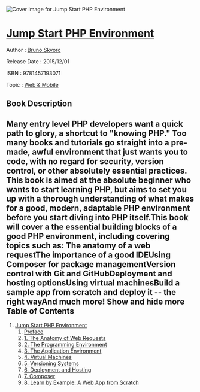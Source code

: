 ![Cover image for Jump Start PHP Environment](https://imgdetail.ebookreading.net/cover/cover/web_mobile/EB9781457193071.jpg)

[Jump Start PHP Environment](https://ebookreading.net/view/book/Jump+Start+PHP+Environment-EB9781457193071_1.html "Jump Start PHP Environment")
====================================================================================================================

Author : [Bruno Skvorc](https://ebookreading.net/search/author/Bruno+Skvorc)

Release Date : 2015/12/01

ISBN : 9781457193071

Topic : [Web & Mobile](https://ebookreading.net/search/category/web-mobile)

Book Description
-----------------

 Many entry level PHP developers want a quick path to glory, a shortcut to "knowing PHP." Too many books and  tutorials go straight into a pre-made, awful environment that just wants you to code, with no regard for security, version control, or other absolutely essential practices. This book is aimed at the absolute beginner who wants to start learning PHP, but aims to set you up with a thorough understanding of what makes for a good, modern, adaptable PHP environment before you start diving into PHP itself.This book will cover a the essential building blocks of a good PHP environment, including covering topics such as:
The anatomy of a web requestThe importance of a good IDEUsing Composer for package managementVersion control with Git and GitHubDeployment and hosting optionsUsing virtual machinesBuild a sample app from scratch and deploy it -- the right wayAnd much more!        Show and hide more                
Table of Contents
-----------------

1. [Jump Start PHP Environment](https://ebookreading.net/view/book/Jump+Start+PHP+Environment-EB9781457193071_4.html)
    1. [Preface](https://ebookreading.net/view/book/Jump+Start+PHP+Environment-EB9781457193071_5.html)
    1. [1. The Anatomy of Web Requests](https://ebookreading.net/view/book/Jump+Start+PHP+Environment-EB9781457193071_6.html)
    1. [2. The Programming Environment](https://ebookreading.net/view/book/Jump+Start+PHP+Environment-EB9781457193071_7.html)
    1. [3. The Application Environment](https://ebookreading.net/view/book/Jump+Start+PHP+Environment-EB9781457193071_8.html)
    1. [4. Virtual Machines](https://ebookreading.net/view/book/Jump+Start+PHP+Environment-EB9781457193071_9.html)
    1. [5. Versioning Systems](https://ebookreading.net/view/book/Jump+Start+PHP+Environment-EB9781457193071_10.html)
    1. [6. Deployment and Hosting](https://ebookreading.net/view/book/Jump+Start+PHP+Environment-EB9781457193071_11.html)
    1. [7. Composer](https://ebookreading.net/view/book/Jump+Start+PHP+Environment-EB9781457193071_12.html)
    1. [8. Learn by Example: A Web App from Scratch](https://ebookreading.net/view/book/Jump+Start+PHP+Environment-EB9781457193071_13.html)
